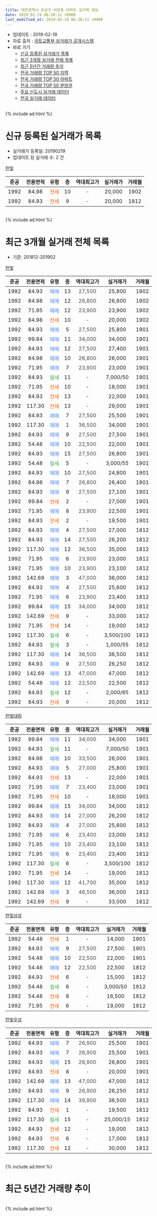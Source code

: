 ```yaml
---
title: 대전광역시 유성구 어은동 아파트 실거래 정보
date: 2019-02-19 06:20:11 +0900
last_modified_at: 2019-02-19 06:20:11 +0900
---
```


* 업데이트 : 2019-02-19
* 자료 출처 : [국토교통부 실거래가 공개시스템](http://rt.molit.go.kr)
* 바로 가기
    * [신규 등록된 실거래가 목록](#신규-등록된-실거래가-목록)
    * [최근 3개월 실거래 전체 목록](#최근-3개월-실거래-전체-목록)
    * [최근 5년간 거래량 추이](#최근-5년간-거래량-추이)
    * [전국 거래량 TOP 50 지역](https://ayogom.github.io/apt-trade-info/최근-3개월-전국에서-가장-거래가-많이-발생한-지역)
    * [전국 거래량 TOP 50 아파트](https://ayogom.github.io/apt-trade-info/최근-3개월-전국에서-가장-거래가-많이-발생한-아파트)
    * [전국 거래량 TOP 50 분양권](https://ayogom.github.io/apt-trade-info/최근-3개월-전국에서-가장-거래가-많이-발생한-분양권)
    * [주요 신도시 실거래 데이터](https://ayogom.github.io/apt-trade-info/주요-신도시)
    * [전국 실거래 데이터](https://ayogom.github.io/apt-trade-info/전국)
<br>
{% include ad.html %}
<br>

# 신규 등록된 실거래가 목록
* 실거래가 등록일: 20190219
* 업데이트 된 실거래 수: 2 건


[한빛](https://search.naver.com/search.naver?query=%EB%8C%80%EC%A0%84%EA%B4%91%EC%97%AD%EC%8B%9C+%EC%9C%A0%EC%84%B1%EA%B5%AC+%EC%96%B4%EC%9D%80%EB%8F%99+%ED%95%9C%EB%B9%9B)

|준공|전용면적|유형|층|역대최고가|실거래가|거래월|
|:---:|:---:|:---:|:---:|:---:|:---:|:---:|
|1992|84.98|<span style="color:#ff5a00">전세</span>|10|<span style="color:#444444">-</span>|20,000|1902|
|1992|84.93|<span style="color:#ff5a00">전세</span>|9|<span style="color:#444444">-</span>|20,000|1812|


<br>
{% include ad.html %}
<br>

# 최근 3개월 실거래 전체 목록
* 기준: 201812-201902


[한빛](https://search.naver.com/search.naver?query=%EB%8C%80%EC%A0%84%EA%B4%91%EC%97%AD%EC%8B%9C+%EC%9C%A0%EC%84%B1%EA%B5%AC+%EC%96%B4%EC%9D%80%EB%8F%99+%ED%95%9C%EB%B9%9B)

|준공|전용면적|유형|층|역대최고가|실거래가|거래월|
|:---:|:---:|:---:|:---:|:---:|:---:|:---:|
|1992|84.93|<span style="color:#4285f3">매매</span>|13|<span style="color:#444444">27,500</span>|25,800|1902|
|1992|84.98|<span style="color:#4285f3">매매</span>|12|<span style="color:#444444">26,800</span>|26,800|1902|
|1992|71.95|<span style="color:#4285f3">매매</span>|12|<span style="color:#444444">23,900</span>|23,900|1902|
|1992|84.98|<span style="color:#ff5a00">전세</span>|10|<span style="color:#444444">-</span>|20,000|1902|
|1992|84.93|<span style="color:#4285f3">매매</span>|5|<span style="color:#444444">27,500</span>|25,800|1901|
|1992|99.84|<span style="color:#4285f3">매매</span>|11|<span style="color:#444444">34,000</span>|34,000|1901|
|1992|84.93|<span style="color:#4285f3">매매</span>|12|<span style="color:#444444">27,500</span>|27,400|1901|
|1992|84.98|<span style="color:#4285f3">매매</span>|10|<span style="color:#444444">26,800</span>|26,000|1901|
|1992|71.95|<span style="color:#4285f3">매매</span>|7|<span style="color:#444444">23,900</span>|23,000|1901|
|1992|84.93|<span style="color:#34a853">월세</span>|11|<span style="color:#444444">-</span>|7,000/50|1901|
|1992|71.95|<span style="color:#ff5a00">전세</span>|10|<span style="color:#444444">-</span>|18,000|1901|
|1992|84.93|<span style="color:#ff5a00">전세</span>|13|<span style="color:#444444">-</span>|22,000|1901|
|1992|117.30|<span style="color:#ff5a00">전세</span>|13|<span style="color:#444444">-</span>|29,000|1901|
|1992|84.93|<span style="color:#4285f3">매매</span>|7|<span style="color:#444444">27,500</span>|25,500|1901|
|1992|117.30|<span style="color:#4285f3">매매</span>|1|<span style="color:#444444">36,500</span>|34,000|1901|
|1992|84.93|<span style="color:#4285f3">매매</span>|9|<span style="color:#444444">27,500</span>|27,500|1901|
|1992|54.48|<span style="color:#4285f3">매매</span>|10|<span style="color:#444444">22,500</span>|22,000|1901|
|1992|84.93|<span style="color:#4285f3">매매</span>|15|<span style="color:#444444">27,500</span>|26,800|1901|
|1992|54.48|<span style="color:#34a853">월세</span>|5|<span style="color:#444444">-</span>|3,000/55|1901|
|1992|84.93|<span style="color:#4285f3">매매</span>|10|<span style="color:#444444">27,500</span>|24,800|1901|
|1992|84.98|<span style="color:#4285f3">매매</span>|7|<span style="color:#444444">26,800</span>|26,400|1901|
|1992|84.93|<span style="color:#4285f3">매매</span>|9|<span style="color:#444444">27,500</span>|27,100|1901|
|1992|99.84|<span style="color:#ff5a00">전세</span>|2|<span style="color:#444444">-</span>|27,000|1901|
|1992|71.95|<span style="color:#4285f3">매매</span>|8|<span style="color:#444444">23,900</span>|22,500|1901|
|1992|84.93|<span style="color:#ff5a00">전세</span>|2|<span style="color:#444444">-</span>|19,500|1901|
|1992|84.93|<span style="color:#4285f3">매매</span>|4|<span style="color:#444444">27,500</span>|27,000|1812|
|1992|84.93|<span style="color:#4285f3">매매</span>|14|<span style="color:#444444">27,500</span>|26,200|1812|
|1992|117.30|<span style="color:#4285f3">매매</span>|12|<span style="color:#444444">36,500</span>|35,000|1812|
|1992|71.95|<span style="color:#4285f3">매매</span>|6|<span style="color:#444444">23,900</span>|23,000|1812|
|1992|71.95|<span style="color:#4285f3">매매</span>|10|<span style="color:#444444">23,900</span>|23,100|1812|
|1992|142.69|<span style="color:#4285f3">매매</span>|3|<span style="color:#444444">47,000</span>|36,000|1812|
|1992|84.93|<span style="color:#4285f3">매매</span>|4|<span style="color:#444444">27,500</span>|25,600|1812|
|1992|71.95|<span style="color:#4285f3">매매</span>|6|<span style="color:#444444">23,900</span>|23,400|1812|
|1992|99.84|<span style="color:#4285f3">매매</span>|15|<span style="color:#444444">34,000</span>|34,000|1812|
|1992|142.69|<span style="color:#ff5a00">전세</span>|9|<span style="color:#444444">-</span>|33,000|1812|
|1992|71.95|<span style="color:#ff5a00">전세</span>|14|<span style="color:#444444">-</span>|19,000|1812|
|1992|117.30|<span style="color:#34a853">월세</span>|6|<span style="color:#444444">-</span>|3,500/100|1812|
|1992|84.93|<span style="color:#34a853">월세</span>|3|<span style="color:#444444">-</span>|1,000/55|1812|
|1992|117.30|<span style="color:#4285f3">매매</span>|14|<span style="color:#444444">36,500</span>|36,500|1812|
|1992|84.93|<span style="color:#4285f3">매매</span>|9|<span style="color:#444444">27,500</span>|26,250|1812|
|1992|142.69|<span style="color:#4285f3">매매</span>|13|<span style="color:#444444">47,000</span>|47,000|1812|
|1992|54.48|<span style="color:#4285f3">매매</span>|12|<span style="color:#444444">22,500</span>|22,500|1812|
|1992|84.93|<span style="color:#34a853">월세</span>|12|<span style="color:#444444">-</span>|2,000/65|1812|
|1992|84.93|<span style="color:#ff5a00">전세</span>|9|<span style="color:#444444">-</span>|20,000|1812|


<script async src="//pagead2.googlesyndication.com/pagead/js/adsbygoogle.js"></script>
<!-- 기본 -->
<ins class="adsbygoogle"
     style="display:block"
     data-ad-client="ca-pub-2446590836940007"
     data-ad-slot="1659523306"
     data-ad-format="auto"
     data-full-width-responsive="true"></ins>
<script>
(adsbygoogle = window.adsbygoogle || []).push({});
</script>


[한빛대림](https://search.naver.com/search.naver?query=%EB%8C%80%EC%A0%84%EA%B4%91%EC%97%AD%EC%8B%9C+%EC%9C%A0%EC%84%B1%EA%B5%AC+%EC%96%B4%EC%9D%80%EB%8F%99+%ED%95%9C%EB%B9%9B%EB%8C%80%EB%A6%BC)

|준공|전용면적|유형|층|역대최고가|실거래가|거래월|
|:---:|:---:|:---:|:---:|:---:|:---:|:---:|
|1992|99.84|<span style="color:#4285f3">매매</span>|11|<span style="color:#444444">34,000</span>|34,000|1901|
|1992|84.93|<span style="color:#34a853">월세</span>|11|<span style="color:#444444">-</span>|7,000/50|1901|
|1992|84.98|<span style="color:#4285f3">매매</span>|10|<span style="color:#444444">33,500</span>|26,000|1901|
|1992|84.93|<span style="color:#4285f3">매매</span>|5|<span style="color:#444444">27,000</span>|25,800|1901|
|1992|84.93|<span style="color:#ff5a00">전세</span>|13|<span style="color:#444444">-</span>|22,000|1901|
|1992|71.95|<span style="color:#4285f3">매매</span>|7|<span style="color:#444444">23,400</span>|23,000|1901|
|1992|71.95|<span style="color:#ff5a00">전세</span>|10|<span style="color:#444444">-</span>|18,000|1901|
|1992|99.84|<span style="color:#4285f3">매매</span>|15|<span style="color:#444444">34,000</span>|34,000|1812|
|1992|84.93|<span style="color:#4285f3">매매</span>|14|<span style="color:#444444">27,000</span>|26,200|1812|
|1992|84.93|<span style="color:#4285f3">매매</span>|4|<span style="color:#444444">27,000</span>|25,600|1812|
|1992|71.95|<span style="color:#4285f3">매매</span>|6|<span style="color:#444444">23,400</span>|23,000|1812|
|1992|71.95|<span style="color:#4285f3">매매</span>|10|<span style="color:#444444">23,400</span>|23,100|1812|
|1992|71.95|<span style="color:#4285f3">매매</span>|6|<span style="color:#444444">23,400</span>|23,400|1812|
|1992|117.30|<span style="color:#34a853">월세</span>|6|<span style="color:#444444">-</span>|3,500/100|1812|
|1992|71.95|<span style="color:#ff5a00">전세</span>|14|<span style="color:#444444">-</span>|19,000|1812|
|1992|117.30|<span style="color:#4285f3">매매</span>|12|<span style="color:#444444">41,700</span>|35,000|1812|
|1992|142.69|<span style="color:#4285f3">매매</span>|3|<span style="color:#444444">46,500</span>|36,000|1812|
|1992|142.69|<span style="color:#ff5a00">전세</span>|9|<span style="color:#444444">-</span>|33,000|1812|

[한빛삼성](https://search.naver.com/search.naver?query=%EB%8C%80%EC%A0%84%EA%B4%91%EC%97%AD%EC%8B%9C+%EC%9C%A0%EC%84%B1%EA%B5%AC+%EC%96%B4%EC%9D%80%EB%8F%99+%ED%95%9C%EB%B9%9B%EC%82%BC%EC%84%B1)

|준공|전용면적|유형|층|역대최고가|실거래가|거래월|
|:---:|:---:|:---:|:---:|:---:|:---:|:---:|
|1992|54.48|<span style="color:#ff5a00">전세</span>|1|<span style="color:#444444">-</span>|14,000|1901|
|1992|84.93|<span style="color:#4285f3">매매</span>|9|<span style="color:#444444">27,500</span>|27,500|1901|
|1992|54.48|<span style="color:#4285f3">매매</span>|10|<span style="color:#444444">22,500</span>|22,000|1901|
|1992|54.48|<span style="color:#4285f3">매매</span>|12|<span style="color:#444444">22,500</span>|22,500|1812|
|1992|84.93|<span style="color:#ff5a00">전세</span>|6|<span style="color:#444444">-</span>|15,000|1812|
|1992|54.48|<span style="color:#34a853">월세</span>|6|<span style="color:#444444">-</span>|3,000/50|1812|
|1992|54.48|<span style="color:#ff5a00">전세</span>|8|<span style="color:#444444">-</span>|16,500|1812|
|1992|71.95|<span style="color:#ff5a00">전세</span>|6|<span style="color:#444444">-</span>|19,000|1812|

[한빛우성](https://search.naver.com/search.naver?query=%EB%8C%80%EC%A0%84%EA%B4%91%EC%97%AD%EC%8B%9C+%EC%9C%A0%EC%84%B1%EA%B5%AC+%EC%96%B4%EC%9D%80%EB%8F%99+%ED%95%9C%EB%B9%9B%EC%9A%B0%EC%84%B1)

|준공|전용면적|유형|층|역대최고가|실거래가|거래월|
|:---:|:---:|:---:|:---:|:---:|:---:|:---:|
|1992|84.93|<span style="color:#4285f3">매매</span>|7|<span style="color:#444444">26,900</span>|25,500|1901|
|1992|84.93|<span style="color:#4285f3">매매</span>|7|<span style="color:#444444">26,900</span>|25,500|1901|
|1992|84.93|<span style="color:#4285f3">매매</span>|15|<span style="color:#444444">26,900</span>|26,800|1901|
|1992|84.93|<span style="color:#ff5a00">전세</span>|8|<span style="color:#444444">-</span>|20,000|1901|
|1992|142.69|<span style="color:#4285f3">매매</span>|13|<span style="color:#444444">47,000</span>|47,000|1812|
|1992|84.93|<span style="color:#4285f3">매매</span>|9|<span style="color:#444444">26,900</span>|26,250|1812|
|1992|117.30|<span style="color:#4285f3">매매</span>|14|<span style="color:#444444">39,900</span>|36,500|1812|
|1992|84.93|<span style="color:#ff5a00">전세</span>|1|<span style="color:#444444">-</span>|19,500|1812|
|1992|117.30|<span style="color:#34a853">월세</span>|15|<span style="color:#444444">-</span>|25,000/15|1812|
|1992|84.93|<span style="color:#ff5a00">전세</span>|12|<span style="color:#444444">-</span>|19,000|1812|
|1992|84.93|<span style="color:#ff5a00">전세</span>|6|<span style="color:#444444">-</span>|17,000|1812|
|1992|117.30|<span style="color:#ff5a00">전세</span>|12|<span style="color:#444444">-</span>|30,000|1812|


<br>
{% include ad.html %}
<br>

# 최근 5년간 거래량 추이


<div style="width:100%;">
    <canvas id="deal_progress" height="200"></canvas>
</div>

<script>
new Chart(document.getElementById("deal_progress"), {
    type: 'line',
    data: {
        labels: ['201402','201403','201404','201405','201406','201407','201408','201409','201410','201411','201412','201501','201502','201503','201504','201505','201506','201507','201508','201509','201510','201511','201512','201601','201602','201603','201604','201605','201606','201607','201608','201609','201610','201611','201612','201701','201702','201703','201704','201705','201706','201707','201708','201709','201710','201711','201712','201801','201802','201803','201804','201805','201806','201807','201808','201809','201810','201811','201812','201901','201902'],
        datasets: [{
            label: '매매',
            pointRadius: 1,
            data: [18, 23, 13, 8, 7, 13, 13, 17, 20, 7, 15, 19, 14, 17, 16, 19, 13, 6, 12, 17, 27, 12, 16, 21, 9, 20, 18, 13, 18, 18, 15, 32, 30, 22, 18, 14, 16, 16, 24, 22, 15, 18, 10, 16, 17, 24, 23, 24, 9, 28, 9, 17, 11, 10, 18, 22, 39, 31, 25, 23, 3],
            borderColor: "rgba(255, 201, 14, 1)",
            backgroundColor: "rgba(255, 201, 14, 0.5)",
            fill: false,
            lineTension: 0
        },{
            label: '전월세',
            pointRadius: 1,
            data: [20, 17, 11, 15, 20, 14, 11, 9, 14, 18, 18, 25, 13, 12, 11, 11, 7, 13, 4, 9, 14, 14, 23, 16, 11, 12, 13, 11, 14, 19, 8, 9, 12, 15, 17, 11, 16, 12, 10, 7, 6, 13, 6, 10, 14, 13, 20, 18, 12, 12, 9, 13, 16, 13, 7, 8, 10, 19, 18, 12, 1],
            borderColor: "rgba(0, 141, 185, 1)",
            backgroundColor: "rgba(0, 141, 185, 0.5)",
            fill: false,
            lineTension: 0
        }
        ]
    },
    options: {
        responsive: true,
        title: {
            display: false
        },
        tooltips: {
            mode: 'index',
            intersect: false
        },
        hover: {
            mode: 'nearest',
            intersect: true
        },
        scales: {
            xAxes: [{
                display: true,
                scaleLabel: {
                    display: true,
                    labelString: '년/월'
                }
            }],
            yAxes: [{
                display: true,
                ticks: {
                    suggestedMin: 0,
                },
                scaleLabel: {
                    display: true,
                    labelString: '실거래 수'
                }
            }]
        }
    }
});

</script>


<br>
{% include ad.html %}
<br>

